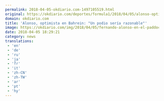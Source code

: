 ```yaml
---
permalink: 2018-04-05-okdiario.com-1497105519.html
original: https://okdiario.com/deportes/formula1/2018/04/05/alonso-optimista-bahrein-podio-seria-razonable-2074151
domain: okdiario.com
title: 'Alonso, optimista en Bahrein: "Un podio sería razonable"'
image: https://okdiario.com/img/2018/04/05/fernando-alonso-en-el-paddock-de-bahrein.-getty.jpg
date: 2018-04-05 18:29:21
category: news
translations: 
 - 'en'
 - 'de'
 - 'ru'
 - 'ja'
 - 'fr'
 - 'it'
 - 'zh-CN'
 - 'zh-TW'
 - 'ar'
 - 'pt'
 - 'hy'
---
```



